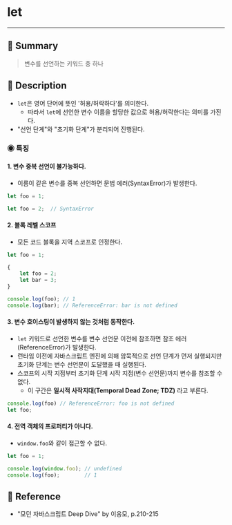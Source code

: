 # let
---
## 📌 Summary
> 변수를 선언하는 키워드 중 하나
## 📌 Description
- `let`은 영어 단어에 뜻인 '허용/허락하다'를 의미한다.
	- 따라서 `let`에 선언한 변수 이름을 할당한 값으로 허용/허락한다는 의미를 가진다.
- "선언 단계"와 "초기화 단계"가 분리되어 진행된다.
### ◉ 특징
#### 1. 변수 중복 선언이 불가능하다.
- 이름이 같은 변수를 중복 선언하면 문법 에러(SyntaxError)가 발생한다.
```js
let foo = 1;

let foo = 2;  // SyntaxError
```
#### 2. 블록 레벨 스코프
- 모든 코드 블록을 지역 스코프로 인정한다.
```js
let foo = 1;

{ 
	let foo = 2;
	let bar = 3;
}

console.log(foo); // 1
console.log(bar); // ReferenceError: bar is not defined
```
#### 3. 변수 호이스팅이 발생하지 않는 것처럼 동작한다.
- `let` 키워드로 선언한 변수를 변수 선언문 이전에 참조하면 참조 에러(ReferenceError)가 발생한다.
- 런타임 이전에 자바스크립트 엔진에 의해 암묵적으로 선언 단계가 먼저 실행되지만 초기화 단계는 변수 선언문이 도달했을 때 실행된다.
- 스코프의 시작 지점부터 초기화 단계 시작 지점(변수 선언문)까지 변수를 참조할 수 없다.
	- 이 구간은 **일시적 사작지대(Temporal Dead Zone; TDZ)** 라고 부른다.
```js
console.log(foo) // ReferenceError: foo is not defined
let foo;
```
#### 4. 전역 객체의 프로퍼티가 아니다.
- `window.foo`와 같이 접근할 수 없다.
```js
let foo = 1;

console.log(window.foo); // undefined
console.log(foo);        // 1
```
## 📌 Reference
- "모던 자바스크립트 Deep Dive" by 이웅모, p.210-215
